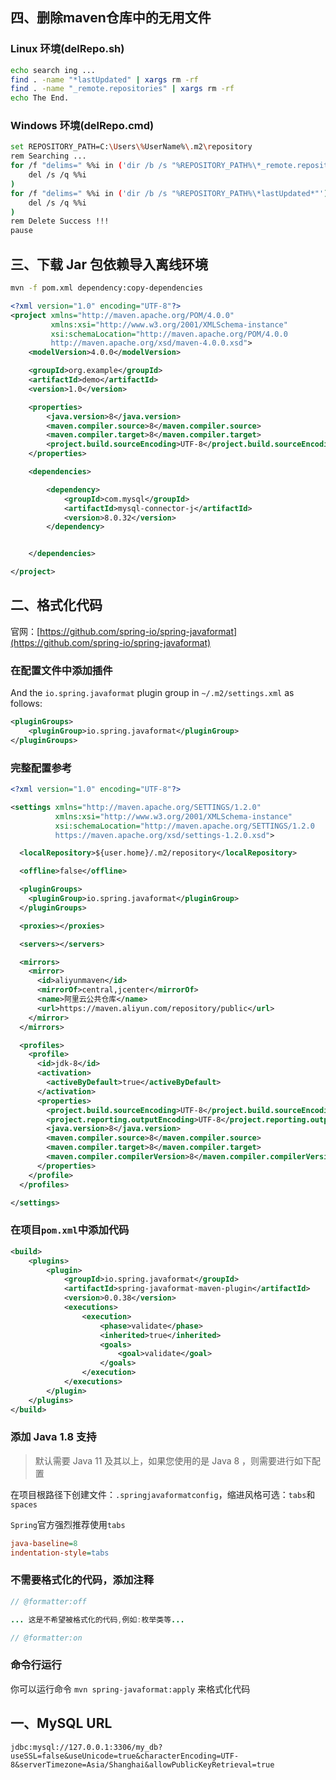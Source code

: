 ## 四、删除maven仓库中的无用文件

### Linux 环境(delRepo.sh)

``` bash
echo search ing ...
find . -name "*lastUpdated" | xargs rm -rf
find . -name "_remote.repositories" | xargs rm -rf
echo The End.
```

### Windows 环境(delRepo.cmd)

``` bash
set REPOSITORY_PATH=C:\Users\%UserName%\.m2\repository
rem Searching ...
for /f "delims=" %%i in ('dir /b /s "%REPOSITORY_PATH%\*_remote.repositories*"') do (
    del /s /q %%i
)
for /f "delims=" %%i in ('dir /b /s "%REPOSITORY_PATH%\*lastUpdated*"') do (
    del /s /q %%i
)
rem Delete Success !!!
pause 
```







## 三、下载 Jar 包依赖导入离线环境

``` bash
mvn -f pom.xml dependency:copy-dependencies
```



``` xml
<?xml version="1.0" encoding="UTF-8"?>
<project xmlns="http://maven.apache.org/POM/4.0.0"
         xmlns:xsi="http://www.w3.org/2001/XMLSchema-instance"
         xsi:schemaLocation="http://maven.apache.org/POM/4.0.0 
         http://maven.apache.org/xsd/maven-4.0.0.xsd">
    <modelVersion>4.0.0</modelVersion>

    <groupId>org.example</groupId>
    <artifactId>demo</artifactId>
    <version>1.0</version>

    <properties>
        <java.version>8</java.version>
        <maven.compiler.source>8</maven.compiler.source>
        <maven.compiler.target>8</maven.compiler.target>
        <project.build.sourceEncoding>UTF-8</project.build.sourceEncoding>
    </properties>

    <dependencies>

        <dependency>
            <groupId>com.mysql</groupId>
            <artifactId>mysql-connector-j</artifactId>
            <version>8.0.32</version>
        </dependency>


    </dependencies>

</project>
```





## 二、格式化代码



官网：[https://github.com/spring-io/spring-javaformat](https://github.com/spring-io/spring-javaformat)





### 在配置文件中添加插件

And the `io.spring.javaformat` plugin group in `~/.m2/settings.xml` as follows:

``` xml
<pluginGroups>
	<pluginGroup>io.spring.javaformat</pluginGroup>
</pluginGroups>
```

### 完整配置参考

``` xml
<?xml version="1.0" encoding="UTF-8"?>

<settings xmlns="http://maven.apache.org/SETTINGS/1.2.0"
          xmlns:xsi="http://www.w3.org/2001/XMLSchema-instance"
          xsi:schemaLocation="http://maven.apache.org/SETTINGS/1.2.0
          https://maven.apache.org/xsd/settings-1.2.0.xsd">

  <localRepository>${user.home}/.m2/repository</localRepository>

  <offline>false</offline>

  <pluginGroups>
    <pluginGroup>io.spring.javaformat</pluginGroup>
  </pluginGroups>

  <proxies></proxies>

  <servers></servers>

  <mirrors>
    <mirror>
      <id>aliyunmaven</id>
      <mirrorOf>central,jcenter</mirrorOf>
      <name>阿里云公共仓库</name>
      <url>https://maven.aliyun.com/repository/public</url>
    </mirror>
  </mirrors>

  <profiles>
    <profile>
      <id>jdk-8</id>
      <activation>
        <activeByDefault>true</activeByDefault>
      </activation>
      <properties>
        <project.build.sourceEncoding>UTF-8</project.build.sourceEncoding>
        <project.reporting.outputEncoding>UTF-8</project.reporting.outputEncoding>
        <java.version>8</java.version>
        <maven.compiler.source>8</maven.compiler.source>
        <maven.compiler.target>8</maven.compiler.target>
        <maven.compiler.compilerVersion>8</maven.compiler.compilerVersion>
      </properties>
    </profile>
  </profiles>

</settings>

```



### 在项目`pom.xml`中添加代码

``` xml
<build>
	<plugins>
		<plugin>
			<groupId>io.spring.javaformat</groupId>
			<artifactId>spring-javaformat-maven-plugin</artifactId>
			<version>0.0.38</version>
			<executions>
				<execution>
					<phase>validate</phase>
					<inherited>true</inherited>
					<goals>
						<goal>validate</goal>
					</goals>
				</execution>
			</executions>
		</plugin>
	</plugins>
</build>
```



### 添加 Java 1.8 支持

> 默认需要 Java 11 及其以上，如果您使用的是 Java 8 ，则需要进行如下配置

在项目根路径下创建文件：`.springjavaformatconfig`，缩进风格可选：`tabs`和 `spaces`

`Spring`官方强烈推荐使用`tabs`

``` ini
java-baseline=8
indentation-style=tabs
```



### 不需要格式化的代码，添加注释

``` java
// @formatter:off

... 这是不希望被格式化的代码,例如:枚举类等...

// @formatter:on
```



### 命令行运行

你可以运行命令 `mvn spring-javaformat:apply` 来格式化代码





## 一、MySQL URL 

`jdbc:mysql://127.0.0.1:3306/my_db?useSSL=false&useUnicode=true&characterEncoding=UTF-8&serverTimezone=Asia/Shanghai&allowPublicKeyRetrieval=true`



